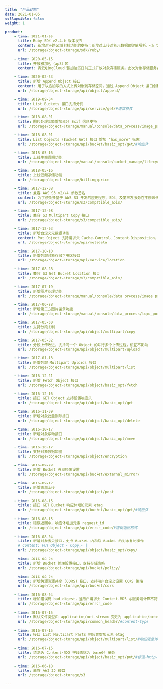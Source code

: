 ```yaml
---
title: "产品动态"
date: 2021-01-05
collapsible: false
weight: 1

product:
    - time: 2021-01-05
      title: Ruby SDK v2.4.0 版本发布
      content: 新增对于跨区域复制功能的支持；新增对上传对象元数据的键值解析。<a target="_blank" href="https://github.com/qingstor/qingstor-sdk-ruby#v240---2021-01-05">更多变更日志</a>
      url: /storage/object-storage/sdk/ruby/
      
    - time: 2020-05-15
      title: 开放雅加达（ap3）区
      content: 青云QingCloud 雅加达区日前正式开放对象存储服务。此次对象存储服务在雅加达区的开放，将为出海及海外企业提供面向海量非结构化数据的通用数据平台，提供安全可靠、低成本的云存储服务，进一步满足中国企业国际化业务的开展、国际化企业全球市场的开拓，以及海外本地企业对云能力的需求。这是青云QingCloud 自 2019 年 12 月正式开放雅加达区提供公有云服务以来，又一次重要的能力输出。<a target="_blank" href="https://log.qingcloud.com/archives/7013">更多详细内容</a>

    - time: 2020-02-23
      title: 新增 Append Object 接口
      content: 用于以追加写的方式上传对象到存储空间，通过 Append Object 接口创建的对象类型为 appendable。
      url: /storage/object-storage/api/object/append/

    - time: 2019-09-04
      title: List Buckets 接口支持分页
      url: /storage/object-storage/api/service/get/#请求参数

    - time: 2018-08-01
      title: 图片处理功能增加部分 Exif 信息支持
      url: /storage/object-storage/manual/console/data_process/image_process/

    - time: 2018-08-01
      title: List Objects (Bucket Get) 接口 增加 "has_more" 标志
      url: /storage/object-storage/api/bucket/basic_opt/get/#响应体

    - time: 2018-05-16
      title: 上线生命周期功能
      url: /storage/object-storage/manual/console/bucket_manage/lifecycle

    - time: 2018-05-16
      title: 上线低频存储功能
      url: /storage/object-storage/billing/price

    - time: 2017-12-08
      title: 兼容 AWS S3 v2/v4 参数签名
      content: 为了使众多基于 AWS S3 开发的应用程序、SDK、及第三方服务在不修改代码的前提下，更容易的接入到 QingStor，QingStor 兼容了 AWS S3 的接口。
      url: /storage/object-storage/s3/compatible_apis/

    - time: 2017-12-08
      title: 兼容 S3 Multipart Copy 接口
      url: /storage/object-storage/s3/compatible_apis/

    - time: 2017-12-03
      title: 新增自定义元数据功能
      content: Put Object 支持请求头 Cache-Control、Content-Disposition、Content-Encoding、Expires。 兼容S3各接口的元数据功能。 所有返回的 x-qs-* Header 均统一为小写
      url: /storage/object-storage/api/metadata

    - time: 2017-10-10
      title: 新增列取对象存储可用区接口
      url: /storage/object-storage/api/service/location

    - time: 2017-08-28
      title: 兼容 S3 Get Bucket Location 接口
      url: /storage/object-storage/s3/compatible_apis/

    - time: 2017-07-19
      title: 新增图片处理功能
      url: /storage/object-storage/manual/console/data_process/image_process

    - time: 2017-06-28
      title: 新增第三方图片鉴黄功能
      url: /storage/object-storage/manual/console/data_process/tupu_porn

    - time: 2017-05-30
      title: 支持分段复制
      url: /storage/object-storage/api/object/multipart/copy

    - time: 2017-05-02
      title: 分段上传改进，支持同一个 Object 的并行多个上传过程，相互不影响
      url: /storage/object-storage/api/object/multipart/upload

    - time: 2017-01-13
      title: 新增列取 Multipart Uploads 接口
      url: /storage/object-storage/api/object/multipart/list

    - time: 2016-12-21
      title: 新增 Fetch Object 接口
      url: /storage/object-storage/api/object/basic_opt/fetch

    - time: 2016-12-16
      title: 接口 GET Object 支持设置响应头
      url: /storage/object-storage/api/object/basic_opt/get

    - time: 2016-11-09
      title: 新增对象批量删除接口
      url: /storage/object-storage/api/object/basic_opt/delete

    - time: 2016-10-17
      title: 新增对象移动接口
      url: /storage/object-storage/api/object/basic_opt/move

    - time: 2016-10-17
      title: 支持对象数据加密
      url: /storage/object-storage/api/object/encryption

    - time: 2016-09-28
      title: 新增 Bucket 外部镜像设置
      url: /storage/object-storage/api/bucket/external_mirror/

    - time: 2016-09-12
      title: 新增表单上传
      url: /storage/object-storage/api/object/post

    - time: 2016-08-15
      title: 接口 GET Bucket 响应体增加元素 etag
      url: /storage/object-storage/api/bucket/basic_opt/get/#响应体

    - time: 2016-08-15
      title: 错误返回中，响应体增加元素 request_id
      url: /storage/object-storage/api/error_code/#错误返回格式

    - time: 2016-08-04
      title: 新增对象拷贝接口，支持 Bucket 内和跨 Bucket 的对象复制操作
      # content: PUT Object - Copy,- |
      url: /storage/object-storage/api/object/basic_opt/copy/

    - time: 2016-08-04
      title: 新增 Bucket 策略设置接口，支持存储策略
      url: /storage/object-storage/api/bucket/policy/

    - time: 2016-08-04
      title: 新增跨源资源共享 (CORS) 接口，支持用户自定义设置 CORS 策略
      url: /storage/object-storage/api/bucket/cors

    - time: 2016-08-04
      title: 增加错误码 bad_digest，当用户请求头 Content-MD5 与服务端计算不符时返回此错误
      url: /storage/object-storage/api/error_code

    - time: 2016-07-15
      title: 默认文件类型由 application/oct-stream 变更为 application/octet-stream
      url: /storage/object-storage/api/common_header/#content-type

    - time: 2016-07-15
      title: 接口 List Multipart Parts 响应体增加元素 etag
      url: /storage/object-storage/api/object/multipart/list/#响应消息体

    - time: 2016-07-15
      title: 请求头 Content-MD5 字段值改为 base64 编码
      url: /storage/object-storage/api/object/basic_opt/put/#标准-http-头

    - time: 2016-06-18
      title: 兼容 AWS S3 接口
      url: /storage/object-storage/s3

---
```


<!-- 设置上述参数可生成产品动态页  -->


